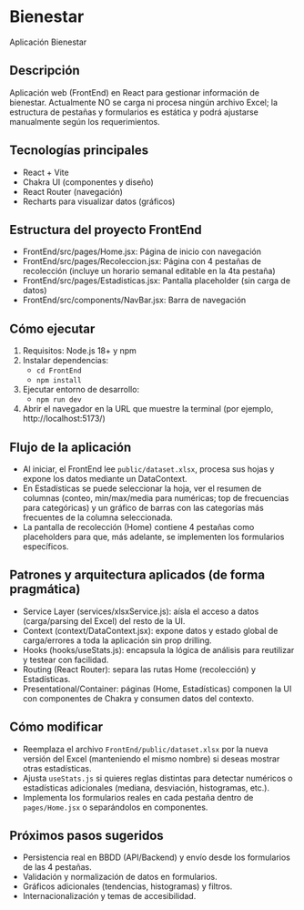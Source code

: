 # Bienestar

Aplicación Bienestar

## Descripción
Aplicación web (FrontEnd) en React para gestionar información de bienestar. Actualmente NO se carga ni procesa ningún archivo Excel; la estructura de pestañas y formularios es estática y podrá ajustarse manualmente según los requerimientos.

## Tecnologías principales
- React + Vite
- Chakra UI (componentes y diseño)
- React Router (navegación)
- Recharts para visualizar datos (gráficos)

## Estructura del proyecto FrontEnd
- FrontEnd/src/pages/Home.jsx: Página de inicio con navegación
- FrontEnd/src/pages/Recoleccion.jsx: Página con 4 pestañas de recolección (incluye un horario semanal editable en la 4ta pestaña)
- FrontEnd/src/pages/Estadisticas.jsx: Pantalla placeholder (sin carga de datos)
- FrontEnd/src/components/NavBar.jsx: Barra de navegación

## Cómo ejecutar
1. Requisitos: Node.js 18+ y npm
2. Instalar dependencias:
   - `cd FrontEnd`
   - `npm install`
3. Ejecutar entorno de desarrollo:
   - `npm run dev`
4. Abrir el navegador en la URL que muestre la terminal (por ejemplo, http://localhost:5173/)

## Flujo de la aplicación
- Al iniciar, el FrontEnd lee `public/dataset.xlsx`, procesa sus hojas y expone los datos mediante un DataContext.
- En Estadísticas se puede seleccionar la hoja, ver el resumen de columnas (conteo, min/max/media para numéricas; top de frecuencias para categóricas) y un gráfico de barras con las categorías más frecuentes de la columna seleccionada.
- La pantalla de recolección (Home) contiene 4 pestañas como placeholders para que, más adelante, se implementen los formularios específicos.

## Patrones y arquitectura aplicados (de forma pragmática)
- Service Layer (services/xlsxService.js): aísla el acceso a datos (carga/parsing del Excel) del resto de la UI.
- Context (context/DataContext.jsx): expone datos y estado global de carga/errores a toda la aplicación sin prop drilling.
- Hooks (hooks/useStats.js): encapsula la lógica de análisis para reutilizar y testear con facilidad.
- Routing (React Router): separa las rutas Home (recolección) y Estadísticas.
- Presentational/Container: páginas (Home, Estadísticas) componen la UI con componentes de Chakra y consumen datos del contexto.

## Cómo modificar
- Reemplaza el archivo `FrontEnd/public/dataset.xlsx` por la nueva versión del Excel (manteniendo el mismo nombre) si deseas mostrar otras estadísticas.
- Ajusta `useStats.js` si quieres reglas distintas para detectar numéricos o estadísticas adicionales (mediana, desviación, histogramas, etc.).
- Implementa los formularios reales en cada pestaña dentro de `pages/Home.jsx` o separándolos en componentes.

## Próximos pasos sugeridos
- Persistencia real en BBDD (API/Backend) y envío desde los formularios de las 4 pestañas.
- Validación y normalización de datos en formularios.
- Gráficos adicionales (tendencias, histogramas) y filtros.
- Internacionalización y temas de accesibilidad.
